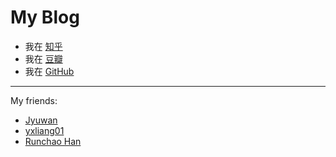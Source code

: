 # My Blog

<!-- ex_nonav -->

+ 我在 [知乎](https://www.zhihu.com/people/LiqueurTofu/)
+ 我在 [豆瓣](https://www.douban.com/people/NanderFour/)
+ 我在 [GitHub](https://github.com/ChrisLinn)

---

My friends:

+ [Jyuwan](https://www.douban.com/people/10566855/)
+ [yxliang01](https://github.com/yxliang01)
+ [Runchao Han](https://github.com/SebastianElvis)